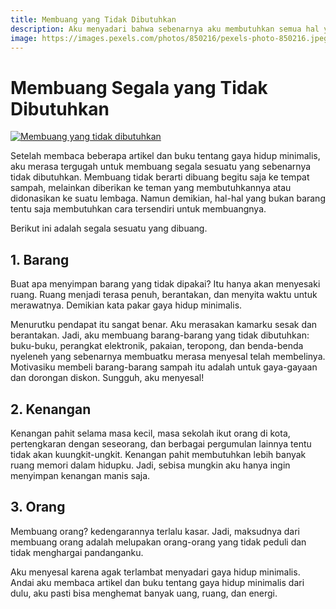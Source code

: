 ```yaml
---
title: Membuang yang Tidak Dibutuhkan
description: Aku menyadari bahwa sebenarnya aku membutuhkan semua hal yang ada di dunia ini. Aku tidak perlu memiliki semuanya. Cukup menyimpan yang benar-benar dibutuhkan saja.
image: https://images.pexels.com/photos/850216/pexels-photo-850216.jpeg?auto=compress&cs=tinysrgb&dpr=2&h=128
---
```

# Membuang Segala yang Tidak Dibutuhkan

[![Membuang yang tidak dibutuhkan](https://images.pexels.com/photos/850216/pexels-photo-850216.jpeg?auto=compress&cs=tinysrgb&dpr=2&w=720)](https://www.pexels.com/photo/focus-photo-of-yellow-paper-near-trash-can-850216/)

Setelah membaca beberapa artikel dan buku tentang gaya hidup minimalis, aku merasa tergugah untuk membuang segala sesuatu yang sebenarnya tidak dibutuhkan. Membuang tidak berarti dibuang begitu saja ke tempat sampah, melainkan diberikan ke teman yang membutuhkannya atau didonasikan ke suatu lembaga. Namun demikian, hal-hal yang bukan barang tentu saja membutuhkan cara tersendiri untuk membuangnya.

Berikut ini adalah segala sesuatu yang dibuang.

## 1. Barang

Buat apa menyimpan barang yang tidak dipakai? Itu hanya akan menyesaki ruang. Ruang menjadi terasa penuh, berantakan, dan menyita waktu untuk merawatnya. Demikian kata pakar gaya hidup minimalis.

Menurutku pendapat itu sangat benar. Aku merasakan kamarku sesak dan berantakan. Jadi, aku membuang barang-barang yang tidak dibutuhkan: buku-buku, perangkat elektronik, pakaian, teropong, dan benda-benda nyeleneh yang sebenarnya membuatku merasa menyesal telah membelinya. Motivasiku membeli barang-barang sampah itu adalah untuk gaya-gayaan dan dorongan diskon. Sungguh, aku menyesal!

## 2. Kenangan

Kenangan pahit selama masa kecil, masa sekolah ikut orang di kota, pertengkaran dengan seseorang, dan berbagai pergumulan lainnya tentu tidak akan kuungkit-ungkit. Kenangan pahit membutuhkan lebih banyak ruang memori dalam hidupku. Jadi, sebisa mungkin aku hanya ingin menyimpan kenangan manis saja.

## 3. Orang

Membuang orang? kedengarannya terlalu kasar. Jadi, maksudnya dari membuang orang adalah melupakan orang-orang yang tidak peduli dan tidak menghargai pandanganku.

Aku menyesal karena agak terlambat menyadari gaya hidup minimalis. Andai aku membaca artikel dan buku tentang gaya hidup minimalis dari dulu, aku pasti bisa menghemat banyak uang, ruang, dan energi.
